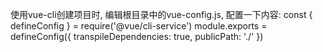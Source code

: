 使用vue-cli创建项目时,
编辑根目录中的vue-config.js,
配置一下内容:
const { defineConfig } = require('@vue/cli-service')
module.exports = defineConfig({
  transpileDependencies: true,
  publicPath: './'
})

